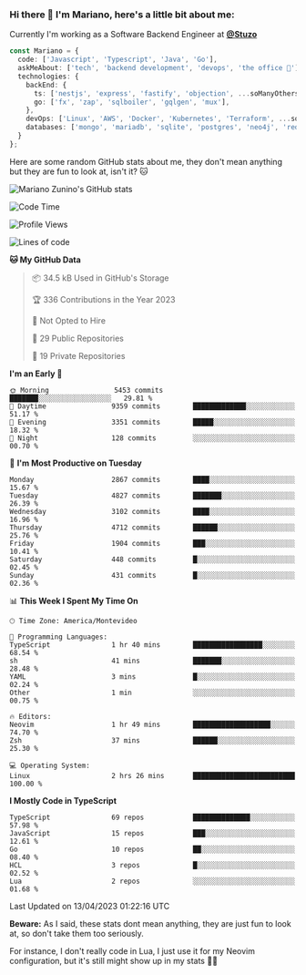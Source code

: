 ### Hi there 👋 I'm Mariano, here's a little bit about me:

Currently I'm working as a Software Backend Engineer at [**@Stuzo**](https://www.stuzo.com/)

```ts
const Mariano = {
  code: ['Javascript', 'Typescript', 'Java', 'Go'],
  askMeAbout: ['tech', 'backend development', 'devops', 'the office 💼'],
  technologies: {
    backEnd: {
      ts: ['nestjs', 'express', 'fastify', 'objection', ...soManyOthersFrameworks],
      go: ['fx', 'zap', 'sqlboiler', 'gqlgen', 'mux'],
    },
    devOps: ['Linux', 'AWS', 'Docker', 'Kubernetes', 'Terraform', ...soManyOthersTools],
    databases: ['mongo', 'mariadb', 'sqlite', 'postgres', 'neo4j', 'redis'],
  }
};
```

Here are some random GitHub stats about me, they don't mean anything but they are fun to look at, isn't it? 🐱

![Mariano Zunino's GitHub stats](https://github-readme-stats.vercel.app/api?username=marianozunino&count_private=true&show_icons=true&theme=radical)

<!--START_SECTION:waka-->
![Code Time](http://img.shields.io/badge/Code%20Time-675%20hrs%2022%20mins-blue)

![Profile Views](http://img.shields.io/badge/Profile%20Views-0-blue)

![Lines of code](https://img.shields.io/badge/From%20Hello%20World%20I%27ve%20Written-7.0%20million%20lines%20of%20code-blue)

**🐱 My GitHub Data** 

> 📦 34.5 kB Used in GitHub's Storage 
 > 
> 🏆 336 Contributions in the Year 2023
 > 
> 🚫 Not Opted to Hire
 > 
> 📜 29 Public Repositories 
 > 
> 🔑 19 Private Repositories 
 > 
**I'm an Early 🐤** 

```text
🌞 Morning                5453 commits        ███████░░░░░░░░░░░░░░░░░░   29.81 % 
🌆 Daytime                9359 commits        █████████████░░░░░░░░░░░░   51.17 % 
🌃 Evening                3351 commits        █████░░░░░░░░░░░░░░░░░░░░   18.32 % 
🌙 Night                  128 commits         ░░░░░░░░░░░░░░░░░░░░░░░░░   00.70 % 
```
📅 **I'm Most Productive on Tuesday** 

```text
Monday                   2867 commits        ████░░░░░░░░░░░░░░░░░░░░░   15.67 % 
Tuesday                  4827 commits        ███████░░░░░░░░░░░░░░░░░░   26.39 % 
Wednesday                3102 commits        ████░░░░░░░░░░░░░░░░░░░░░   16.96 % 
Thursday                 4712 commits        ██████░░░░░░░░░░░░░░░░░░░   25.76 % 
Friday                   1904 commits        ███░░░░░░░░░░░░░░░░░░░░░░   10.41 % 
Saturday                 448 commits         █░░░░░░░░░░░░░░░░░░░░░░░░   02.45 % 
Sunday                   431 commits         █░░░░░░░░░░░░░░░░░░░░░░░░   02.36 % 
```


📊 **This Week I Spent My Time On** 

```text
🕑︎ Time Zone: America/Montevideo

💬 Programming Languages: 
TypeScript               1 hr 40 mins        █████████████████░░░░░░░░   68.54 % 
sh                       41 mins             ███████░░░░░░░░░░░░░░░░░░   28.48 % 
YAML                     3 mins              █░░░░░░░░░░░░░░░░░░░░░░░░   02.24 % 
Other                    1 min               ░░░░░░░░░░░░░░░░░░░░░░░░░   00.75 % 

🔥 Editors: 
Neovim                   1 hr 49 mins        ███████████████████░░░░░░   74.70 % 
Zsh                      37 mins             ██████░░░░░░░░░░░░░░░░░░░   25.30 % 

💻 Operating System: 
Linux                    2 hrs 26 mins       █████████████████████████   100.00 % 
```

**I Mostly Code in TypeScript** 

```text
TypeScript               69 repos            ██████████████░░░░░░░░░░░   57.98 % 
JavaScript               15 repos            ███░░░░░░░░░░░░░░░░░░░░░░   12.61 % 
Go                       10 repos            ██░░░░░░░░░░░░░░░░░░░░░░░   08.40 % 
HCL                      3 repos             █░░░░░░░░░░░░░░░░░░░░░░░░   02.52 % 
Lua                      2 repos             ░░░░░░░░░░░░░░░░░░░░░░░░░   01.68 % 
```




 Last Updated on 13/04/2023 01:22:16 UTC
<!--END_SECTION:waka-->

**Beware:** As I said, these stats dont mean anything, they are just fun to look at, so don't take them too seriously.

For instance, I don't really code in Lua, I just use it for my Neovim configuration, but it's still might show up in my stats 🤷‍♂️
